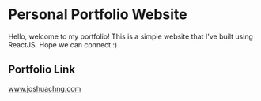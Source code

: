 # Personal Portfolio Website
Hello, welcome to my portfolio! This is a simple website that I've built using ReactJS. Hope we can connect :)

## Portfolio Link
www.joshuachng.com
